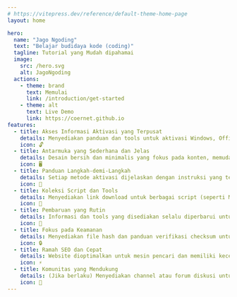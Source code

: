 ```yaml
---
# https://vitepress.dev/reference/default-theme-home-page
layout: home

hero:
  name: "Jago Ngoding"
  text: "Belajar budidaya kode (coding)"
  tagline: Tutorial yang Mudah dipahamai
  image:
    src: /hero.svg
    alt: JagoNgoding
  actions:
    - theme: brand
      text: Memulai
      link: /introduction/get-started
    - theme: alt
      text: Live Demo
      link: https://coernet.github.io
features:
  - title: Akses Informasi Aktivasi yang Terpusat
    details: Menyediakan panduan dan tools untuk aktivasi Windows, Office, dan perangkat lunak lainnya secara gratis dalam satu platform yang mudah diakses.
    icon: 🔓
  - title: Antarmuka yang Sederhana dan Jelas
    details: Desain bersih dan minimalis yang fokus pada konten, memudahkan pengguna untuk menavigasi dan menemukan informasi yang dibutuhkan dengan cepat.
    icon: 🖥️
  - title: Panduan Langkah-demi-Langkah
    details: Setiap metode aktivasi dijelaskan dengan instruksi yang terstruktur, detail, dan mudah diikuti untuk semua tingkat pengguna.
    icon: 📖
  - title: Koleksi Script dan Tools
    details: Menyediakan link download untuk berbagai script (seperti MAS) dan tools yang diperlukan untuk proses aktivasi, yang telah terkurasi.
    icon: 🧰
  - title: Pembaruan yang Rutin
    details: Informasi dan tools yang disediakan selalu diperbarui untuk mengikuti perkembangan dan metode aktivasi terbaru dari Microsoft.
    icon: 🔄
  - title: Fokus pada Keamanan
    details: Menyediakan file hash dan panduan verifikasi checksum untuk memastikan keaslian dan keamanan file yang didownload oleh pengguna.
    icon: 🔒
  - title: Ramah SEO dan Cepat
    details: Website dioptimalkan untuk mesin pencari dan memiliki kecepatan loading yang tinggi, membuatnya mudah ditemukan dan nyaman digunakan.
    icon: ⚡
  - title: Komunitas yang Mendukung
    details: (Jika berlaku) Menyediakan channel atau forum diskusi untuk bertanya dan berbagi informasi terkait masalah aktivasi.
    icon: 💬
---
```


